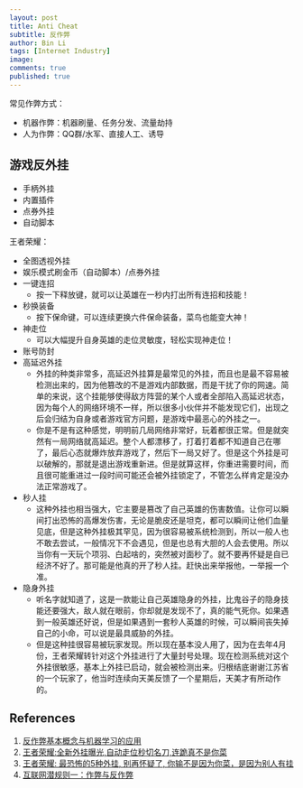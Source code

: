 ```yaml
---
layout: post
title: Anti Cheat
subtitle: 反作弊
author: Bin Li
tags: [Internet Industry]
image: 
comments: true
published: true
---
```


常见作弊方式：
* 机器作弊：机器刷量、任务分发、流量劫持
* 人为作弊：QQ群/水军、直接人工、诱导

## 游戏反外挂

* 手柄外挂
* 内置插件
* 点券外挂
* 自动脚本

王者荣耀：
* 全图透视外挂
* 娱乐模式刷金币（自动脚本）/点券外挂
* 一键连招
    * 按一下释放键，就可以让英雄在一秒内打出所有连招和技能！
* 秒换装备
    * 按下保命键，可以连续更换六件保命装备，菜鸟也能变大神！
* 神走位
    * 可以大幅提升自身英雄的走位灵敏度，轻松实现神走位！
* 账号防封
* 高延迟外挂
    * 外挂的种类非常多，高延迟外挂算是最常见的外挂，而且也是最不容易被检测出来的，因为他篡改的不是游戏内部数据，而是干扰了你的网速。简单的来说，这个挂能够使得敌方阵营的某个人或者全部陷入高延迟状态，因为每个人的网络环境不一样，所以很多小伙伴并不能发现它们，出现之后会归结为自身或者游戏官方问题，是游戏中最恶心的外挂之一。
    * 你是不是有这种感觉，明明前几局网络非常好，玩着都很正常。但是就突然有一局网络就高延迟。整个人都漂移了，打着打着都不知道自己在哪了，最后心态就爆炸放弃游戏了，然后下一局又好了。但是这个外挂是可以破解的，那就是退出游戏重新进。但是就算这样，你重进需要时间，而且很可能重进过一段时间可能还会被外挂锁定了，不管怎么样肯定是没办法正常游戏了。
* 秒人挂
    * 这种外挂也相当强大，它主要是篡改了自己英雄的伤害数值。让你可以瞬间打出恐怖的高爆发伤害，无论是脆皮还是坦克，都可以瞬间让他们血量见底，但是这种外挂极其罕见，因为很容易被系统检测到，所以一般人也不敢去尝试，一般情况下不会遇见，但是也总有大胆的人会去使用。所以当你有一天玩个项羽、白起啥的，突然被对面秒了。就不要再怀疑是自已经济不好了。那可能是他真的开了秒人挂。赶快出来举报他，一举报一个准。
* 隐身外挂
    * 听名字就知道了，这是一款能让自己英雄隐身的外挂，比鬼谷子的隐身技能还要强大，敌人就在眼前，你却就是发现不了，真的能气死你。如果遇到一般英雄还好说，但是如果遇到一套秒人英雄的时候，可以瞬间丧失掉自己的小命，可以说是最具威胁的外挂。
    * 但是这种挂很容易被玩家发现。所以现在基本没人用了，因为在去年4月份，王者荣耀转针对这个外挂进行了大量封号处理。现在检测系统对这个外挂很敏感，基本上外挂已启动，就会被检测出来。归根结底谢谢江苏省的一个玩家了，他当时连续向天美反馈了一个星期后，天美才有所动作的。




## References
1. [反作弊基本概念与机器学习的应用](https://blog.csdn.net/u011627980/article/details/85167034)
2. [王者荣耀:全新外挂曝光,自动走位秒切名刀,连跪真不是你菜](https://zhuanlan.zhihu.com/p/75905087)
3. [王者荣耀: 最恐怖的5种外挂, 别再怀疑了, 你输不是因为你菜，是因为别人有挂](https://www.bilibili.com/read/cv2015191/)
4. [互联网潜规则一：作弊与反作弊](http://www.woshipm.com/it/422357.html)
